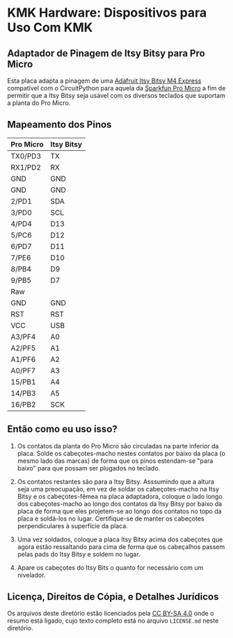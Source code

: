 # KMK Hardware: Dispositivos para Uso Com KMK

## Adaptador de Pinagem de Itsy Bitsy para Pro Micro

Esta placa adapta a pinagem de uma [Adafruit Itsy Bitsy M4
Express](https://www.adafruit.com/product/3800) compatível com o CircuitPython
para aquela da [Sparkfun Pro Micro](https://www.sparkfun.com/products/12640) a
fim de permitir que a Itsy Bitsy seja usável com os diversos teclados que
suportam a planta do Pro Micro.

## Mapeamento dos Pinos

| Pro Micro | Itsy Bitsy |
|-----------|------------|
| TX0/PD3   | TX         |
| RX1/PD2   | RX         |
| GND       | GND        |
| GND       | GND        |
| 2/PD1     | SDA        |
| 3/PD0     | SCL        |
| 4/PD4     | D13        |
| 5/PC6     | D12        |
| 6/PD7     | D11        |
| 7/PE6     | D10        |
| 8/PB4     | D9         |
| 9/PB5     | D7         |
| Raw       |            |
| GND       | GND        |
| RST       | RST        |
| VCC       | USB        |
| A3/PF4    | A0         |
| A2/PF5    | A1         |
| A1/PF6    | A2         |
| A0/PF7    | A3         |
| 15/PB1    | A4         |
| 14/PB3    | A5         |
| 16/PB2    | SCK        |


## Então como eu uso isso?

1. Os contatos da planta do Pro Micro são circuladas na parte inferior da
   placa. Solde os cabeçotes-macho nestes contatos por baixo da placa (o mesmo
   lado das marcas) de forma que os pinos estendam-se "para baixo" para que
   possam ser plugados no teclado.

2. Os contatos restantes são para a Itsy Bitsy. Asssumindo que a altura seja uma
   preocupação, em vez de soldar os cabeçotes-macho na Itsy Bitsy e os
   cabeçotes-fêmea na placa adaptadora, coloque o lado longo dos cabeçotes-macho
   ao longo dos contatos da Itsy Bitsy por baixo da placa de forma que eles
   projetem-se ao longo dos contatos no topo da placa e soldá-los no
   lugar. Certifique-se de manter os cabeçotes perpendiculares à superfície da
   placa.

3. Uma vez soldados, coloque a placa Itsy Bitsy acima dos cabeçotes que agora
   estão ressaltando para cima de forma que os cabeçalhos passem pelas pads do
   Itsy Bitsy e soldem no lugar.

4. Apare os cabeçotes do Itsy Bits o quanto for necessário com um nivelador.


## Licença, Direitos de Cópia, e Detalhes Jurídicos

Os arquivos deste diretório estão licenciados pela [CC BY-SA
4.0](https://tldrlegal.com/license/creative-commons-attribution-sharealike-4.0-international-(cc-by-sa-4.0))
onde o resumo está ligado, cujo texto completo está no arquivo `LICENSE.md`
neste diretório.
